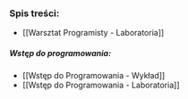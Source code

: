 ### Spis treści:
- [[Warsztat Programisty - Laboratoria]]
##### Wstęp do programowania:
- [[Wstęp do Programowania - Wykład]]
- [[Wstęp do Programowania - Laboratoria]]